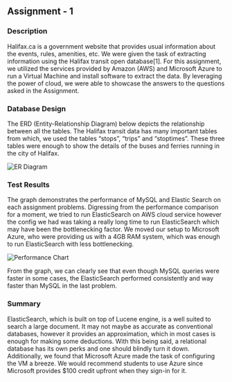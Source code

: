 ## Assignment - 1

### Description
Halifax.ca is a government website that provides usual information about the events, rules, amenities, etc. We were given the task of extracting information using the Halifax transit open database[1]. For this assignment, we utilized the services provided by Amazon (AWS) and Microsoft Azure to run a Virtual Machine and install software to extract the data. By leveraging the power of cloud, we were able to showcase the answers to the questions asked in the Assignment.

### Database Design
	
The ERD (Entity-Relationship Diagram) below depicts the relationship between all the tables. The Halifax transit data has many important tables from which, we used the tables “stops”, “trips” and “stoptimes”. These three tables were enough to show the details of the buses and ferries running in the city of Halifax.

![ER Diagram](https://firebasestorage.googleapis.com/v0/b/assignment4-fc96b.appspot.com/o/ERD.png?alt=media&token=674b7407-335e-4921-b309-e2b956d63403)


### Test Results
The graph demonstrates the performance of MySQL and Elastic Search on each assignment problems. Digressing from the performance comparison for a moment, we tried to run ElasticSearch on AWS cloud service however the config we had was taking a really long time to run ElasticSearch which may have been the bottlenecking factor. We moved our setup to Microsoft Azure, who were providing us with a 4GB RAM system, which was enough to run ElasticSearch with less bottlenecking.


![Performance Chart](https://firebasestorage.googleapis.com/v0/b/assignment4-fc96b.appspot.com/o/Chart.png?alt=media&token=9e42f9e2-794c-4c3a-9174-9096f20a3eec)

From the graph, we can clearly see that even though MySQL queries were faster in some cases, the ElasticSearch performed consistently and way faster than MySQL in the last problem.

### Summary
ElasticSearch, which is built on top of Lucene engine, is a well suited to search a large document. It may not maybe as accurate as conventional databases, however it provides an approximation, which in most cases is enough for making some deductions. With this being said, a relational database has its own perks and one should blindly turn it down. Additionally, we found that Microsoft Azure made the task of configuring the VM a breeze. We would recommend students to use Azure since Microsoft provides $100 credit upfront when they sign-in for it.
